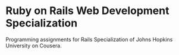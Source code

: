 # Ruby on Rails Web Development Specialization

Programming assignments for Rails Specialization of Johns Hopkins University on Cousera.

